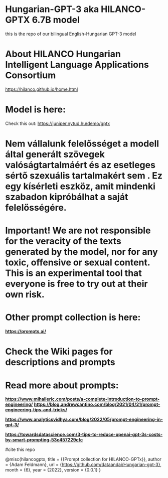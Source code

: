 # Hungarian-GPT-3 aka HILANCO-GPTX 6.7B model
this is the repo of our bilingual English-Hungarian GPT-3 model

# About HILANCO Hungarian Intelligent Language Applications Consortium
 https://hilanco.github.io/home.html

 
# Model is here:

Check this out:  https://juniper.nytud.hu/demo/gptx 

# Nem vállalunk felelősséget a modell által generált szövegek valóságtartalmáért és az esetleges sértő szexuális  tartalmakért sem . Ez egy kísérleti eszköz, amit mindenki szabadon kipróbálhat a saját felelősségére.
# Important! We are not responsible for the veracity of the texts generated by the model, nor for any toxic, offensive or sexual content. This is an experimental tool that everyone is free to try out at their own risk.

# Other prompt collection is here: 

**https://prompts.ai/**

# Check the Wiki pages for descriptions and prompts

# Read more about prompts:

**https://www.mihaileric.com/posts/a-complete-introduction-to-prompt-engineering/**
**https://blog.andrewcantino.com/blog/2021/04/21/prompt-engineering-tips-and-tricks/**

**https://www.analyticsvidhya.com/blog/2022/05/prompt-engineering-in-gpt-3/**

**https://towardsdatascience.com/3-tips-to-reduce-openai-gpt-3s-costs-by-smart-prompting-53c457229cfc**



#cite this repo

@misc{hilancogptx,
  title = {{Prompt collection for HILANCO-GPTx}},
  author = {Adam Feldmann},
 url = {https://github.com/dataandai/Hungarian-gpt-3},
 month = {6},
 year = {2022},
 version = {0.0.1}
}
